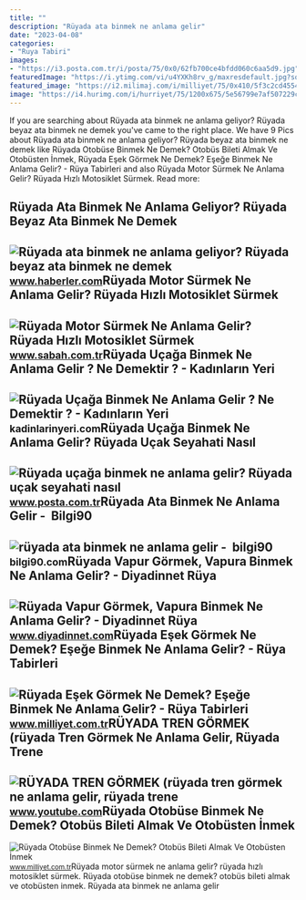 ```yaml
---
title: ""
description: "Rüyada ata binmek ne anlama gelir"
date: "2023-04-08"
categories:
- "Ruya Tabiri"
images:
- "https://i3.posta.com.tr/i/posta/75/0x0/62fb700ce4bfdd060c6aa5d9.jpg"
featuredImage: "https://i.ytimg.com/vi/u4YXKh8rv_g/maxresdefault.jpg?sqp=-oaymwEmCIAKENAF8quKqQMa8AEB-AH-CYAC0AWKAgwIABABGGUgZSg7MA8=&amp;rs=AOn4CLAyhpZjXI7cxq4oji-GbTWm7Hd6xw"
featured_image: "https://i2.milimaj.com/i/milliyet/75/0x410/5f3c2cd45542841058d721c0.jpg"
image: "https://i4.hurimg.com/i/hurriyet/75/1200x675/5e56799e7af507229ce166ee.jpg"
---
```


If you are searching about Rüyada ata binmek ne anlama geliyor? Rüyada beyaz ata binmek ne demek you've came to the right place. We have 9 Pics about Rüyada ata binmek ne anlama geliyor? Rüyada beyaz ata binmek ne demek like Rüyada Otobüse Binmek Ne Demek? Otobüs Bileti Almak Ve Otobüsten İnmek, Rüyada Eşek Görmek Ne Demek? Eşeğe Binmek Ne Anlama Gelir? - Rüya Tabirleri and also Rüyada Motor Sürmek Ne Anlama Gelir? Rüyada Hızlı Motosiklet Sürmek. Read more:

Rüyada Ata Binmek Ne Anlama Geliyor? Rüyada Beyaz Ata Binmek Ne Demek
---------------------------------------------------------------------

 ![Rüyada ata binmek ne anlama geliyor? Rüyada beyaz ata binmek ne demek](https://foto.haberler.com/haber/2020/12/08/ruyada-ata-binmek-ne-anlama-geliyor-ruyada-beyaz-13787135_9621_m.jpg) <small>www.haberler.com</small>Rüyada Motor Sürmek Ne Anlama Gelir? Rüyada Hızlı Motosiklet Sürmek
-------------------------------------------------------------------

 ![Rüyada Motor Sürmek Ne Anlama Gelir? Rüyada Hızlı Motosiklet Sürmek](https://iasbh.tmgrup.com.tr/ce829e/752/395/0/5/690/367?u=https://isbh.tmgrup.com.tr/sbh/2022/04/28/ruyada-motor-surmek-ne-anlama-gelir-ruyada-hizli-motosiklet-surmek-motora-binmek-anlami-1651156665894.jpg) <small>www.sabah.com.tr</small>Rüyada Uçağa Binmek Ne Anlama Gelir ? Ne Demektir ? - Kadınların Yeri
---------------------------------------------------------------------

 ![Rüyada Uçağa Binmek Ne Anlama Gelir ? Ne Demektir ? - Kadınların Yeri](https://kadinlarinyeri.com/wp-content/uploads/2022/01/ruyada-ucaga-binmek-ne-anlama-gelir.jpg) <small>kadinlarinyeri.com</small>Rüyada Uçağa Binmek Ne Anlama Gelir? Rüyada Uçak Seyahati Nasıl
---------------------------------------------------------------

 ![Rüyada uçağa binmek ne anlama gelir? Rüyada uçak seyahati nasıl](https://i3.posta.com.tr/i/posta/75/0x0/62fb700ce4bfdd060c6aa5d9.jpg) <small>www.posta.com.tr</small>Rüyada Ata Binmek Ne Anlama Gelir - ️ Bilgi90
---------------------------------------------

 ![rüyada ata binmek ne anlama gelir - ️ bilgi90](https://i4.hurimg.com/i/hurriyet/75/1200x675/5e56799e7af507229ce166ee.jpg) <small>bilgi90.com</small>Rüyada Vapur Görmek, Vapura Binmek Ne Anlama Gelir? - Diyadinnet Rüya
---------------------------------------------------------------------

 ![Rüyada Vapur Görmek, Vapura Binmek Ne Anlama Gelir? - Diyadinnet Rüya](https://www.diyadinnet.com/d/ruya/ruyada-vapur-gormek-vapura-binmek-ne-anlama-gelir-9812.jpg) <small>www.diyadinnet.com</small>Rüyada Eşek Görmek Ne Demek? Eşeğe Binmek Ne Anlama Gelir? - Rüya Tabirleri
---------------------------------------------------------------------------

 ![Rüyada Eşek Görmek Ne Demek? Eşeğe Binmek Ne Anlama Gelir? - Rüya Tabirleri](https://i2.milimaj.com/i/milliyet/75/0x410/5f3c2cd45542841058d721c0.jpg) <small>www.milliyet.com.tr</small>RÜYADA TREN GÖRMEK (rüyada Tren Görmek Ne Anlama Gelir, Rüyada Trene
--------------------------------------------------------------------

 ![RÜYADA TREN GÖRMEK (rüyada tren görmek ne anlama gelir, rüyada trene](https://i.ytimg.com/vi/u4YXKh8rv_g/maxresdefault.jpg?sqp=-oaymwEmCIAKENAF8quKqQMa8AEB-AH-CYAC0AWKAgwIABABGGUgZSg7MA8=&rs=AOn4CLAyhpZjXI7cxq4oji-GbTWm7Hd6xw) <small>www.youtube.com</small>Rüyada Otobüse Binmek Ne Demek? Otobüs Bileti Almak Ve Otobüsten İnmek
----------------------------------------------------------------------

 ![Rüyada Otobüse Binmek Ne Demek? Otobüs Bileti Almak Ve Otobüsten İnmek](https://i2.milimaj.com/i/milliyet/75/0x410/5f42824b55428408f8a0e0cc.jpg) <small>www.milliyet.com.tr</small>Rüyada motor sürmek ne anlama gelir? rüyada hızlı motosiklet sürmek. Rüyada otobüse binmek ne demek? otobüs bileti almak ve otobüsten i̇nmek. Rüyada ata binmek ne anlama gelir
